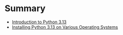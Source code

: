 # Summary

- [Introduction to Python 3.13](./chapter_1.md)
- [Installing Python 3.13 on Various Operating Systems](./chapter_2.md)
